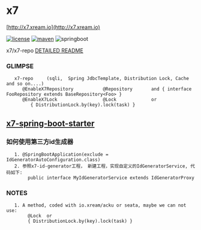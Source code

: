 # x7
   [http://x7.xream.io](http://x7.xream.io) 
   
[![license](https://img.shields.io/github/license/x-ream/x7.svg)](https://www.apache.org/licenses/LICENSE-2.0.html)
[![maven](https://img.shields.io/maven-central/v/io.xream.x7/x7-parent.svg)](https://search.maven.org/search?q=io.xream)
![springboot](https://img.shields.io/badge/springboot-v3.2.2-green.svg)

   x7/x7-repo [DETAILED README](https://github.com/x-ream/x7/blob/master/x7-repo/README.md)


### GLIMPSE
       
       x7-repo     (sqli,  Spring JdbcTemplate, Distribution Lock, Cache and so on....)
          @EnableX7Repository           @Repository       and { interface FooRepository extends BaseRepository<Foo> }
          @EnableX7Lock                 @Lock             or  
             { DistributionLock.by(key).lock(task) }

        
## [x7-spring-boot-starter](https://github.com/x-ream/x7-spring-boot-starter)


###  如何使用第三方id生成器
       1. @SpringBootApplication(exclude = IdGeneratorAutoConfiguration.class)
       2. 参照x7-id-generator工程， 新建工程，实现自定义的IdGeneratorService, 代码如下:
            public interface MyIdGeneratorService extends IdGeneratorProxy       
       
### NOTES
       1. A method, coded with io.xream/acku or seata, maybe we can not use:
            @Lock  or 
            { DistributionLock.by(key).lock(task) }
 
            
